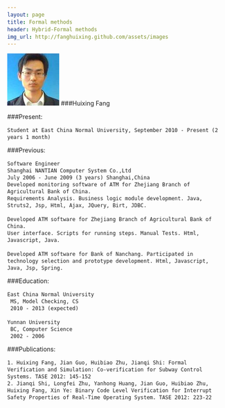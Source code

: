 ```yaml
---
layout: page
title: Formal methods
header: Hybrid-Formal methods
img_url: http://fanghuixing.github.com/assets/images
---
```

![Huixing Fang](assets/images/13238568880001740m.jpg)
###Huixing Fang

	

###Present:

    Student at East China Normal University, September 2010 - Present (2 years 1 month)

###Previous:

    Software Engineer
    Shanghai NANTIAN Computer System Co.,Ltd
    July 2006 - June 2009 (3 years) Shanghai,China
    Developed monitoring software of ATM for Zhejiang Branch of Agricultural Bank of China. 
    Requirements Analysis. Business logic module development. Java, Struts2, Jsp, Html, Ajax, JQuery, Birt, JDBC.

    Developed ATM software for Zhejiang Branch of Agricultural Bank of China.
    User interface. Scripts for running steps. Manual Tests. Html, Javascript, Java.

    Developed ATM software for Bank of Nanchang. Participated in technology selection and prototype development. Html, Javascript, Java, Jsp, Spring.


###Education:

    East China Normal University
     MS, Model Checking, CS
     2010 - 2013 (expected)
	
    Yunnan University
     BC, Computer Science
     2002 - 2006
	

###Publications:

    1. Huixing Fang, Jian Guo, Huibiao Zhu, Jianqi Shi: Formal Verification and Simulation: Co-verification for Subway Control Systems. TASE 2012: 145-152
    2. Jianqi Shi, Longfei Zhu, Yanhong Huang, Jian Guo, Huibiao Zhu, Huixing Fang, Xin Ye: Binary Code Level Verification for Interrupt Safety Properties of Real-Time Operating System. TASE 2012: 223-22



